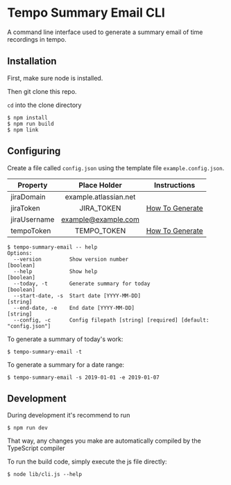 # Tempo Summary Email CLI

A command line interface used to generate a summary email of time recordings in tempo.

## Installation

First, make sure node is installed.

Then git clone this repo.

`cd` into the clone directory

```shell script
$ npm install
$ npm run build
$ npm link
```

## Configuring

Create a file called `config.json` using the template file `example.config.json`.

Property | Place Holder | Instructions
--- | :---: | --- 
jiraDomain | example.atlassian.net||
jiraToken | JIRA_TOKEN | [How To Generate](https://confluence.atlassian.com/cloud/api-tokens-938839638.html)
jiraUsername | example@example.com ||
tempoToken | TEMPO_TOKEN | [How To Generate](https://tempo-io.atlassian.net/wiki/spaces/KB/pages/199065601/How+to+use+Tempo+Cloud+REST+APIs)

```shell script
$ tempo-summary-email -- help
Options:
  --version         Show version number                                [boolean]
  --help            Show help                                          [boolean]
  --today, -t       Generate summary for today                         [boolean]
  --start-date, -s  Start date [YYYY-MM-DD]                             [string]
  --end-date, -e    End date [YYYY-MM-DD]                               [string]
  --config, -c      Config filepath [string] [required] [default: "config.json"]
```

To generate a summary of today's work:
```shell script
$ tempo-summary-email -t
```

To generate a summary for a date range:
```shell script
$ tempo-summary-email -s 2019-01-01 -e 2019-01-07
```

## Development

During development it's recommend to run
```shell script
$ npm run dev
```

That way, any changes you make are automatically compiled by the TypeScript compiler

To run the build code, simply execute the js file directly:
```shell script
$ node lib/cli.js --help
```